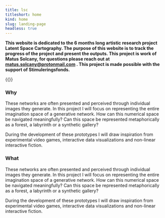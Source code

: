 ```yaml
---
title: lsc
titleshort: home
kind: home
slug: landing-page
headless: true
---
```


**This website is dedicated to the 6 months long artistic research project Latent Space Cartography. The purpose of this website is to track the progress of the project and present the outputs. This project is work of Matus Solcany, for questions please reach out at matus.solcany@protonmail.com . This project is made possible with the support of Stimuleringsfonds.**

{{<imghp hpage="/headless_project" src="image/lsc_map.jpg" alt="b">}}

### Why

These networks are often presented and perceived through individual images they generate. In this project I will focus on representing the entire imagination space of a generative network. How can this numerical space be navigated meaningfully? Can this space be represented metaphorically as a forest, a labyrinth or a synthetic gallery?

During the development of these prototypes I will draw inspiration from experimental video games, interactive data visualizations and non-linear interactive fiction.

### What

These networks are often presented and perceived through individual images they generate. In this project I will focus on representing the entire imagination space of a generative network. How can this numerical space be navigated meaningfully? Can this space be represented metaphorically as a forest, a labyrinth or a synthetic gallery?

During the development of these prototypes I will draw inspiration from experimental video games, interactive data visualizations and non-linear interactive fiction.
 
